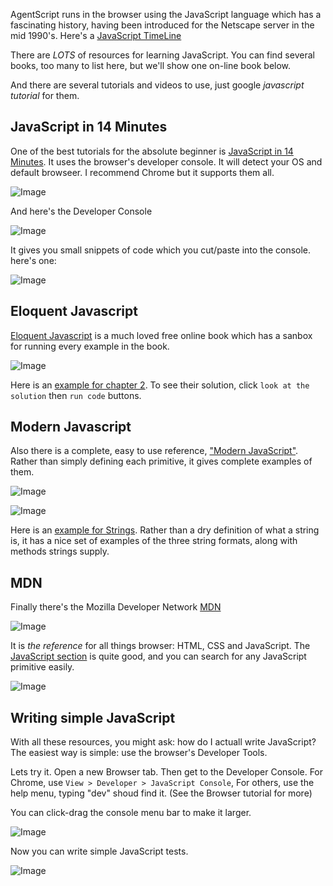 <!-- # JavaScript -->

AgentScript runs in the browser using the JavaScript language which has a fascinating
history, having been introduced for the Netscape server in the mid 1990's.
Here's a [JavaScript TimeLine](https://www.w3schools.com/js/js_history.asp)

There are _LOTS_ of resources for learning JavaScript. You can find several
books, too many to list here, but we'll show one on-line book below.

And there are several tutorials and videos to use, just google _javascript tutorial_ for them.

## JavaScript in 14 Minutes

One of the best tutorials for the absolute beginner is [JavaScript in 14 Minutes](https://jgthms.com/javascript-in-14-minutes). It uses the browser's developer console. It will detect your OS and default browseer. I recommend Chrome but it supports them all.

![Image](/config/cleantheme/static/JS14Min1.jpg)

And here's the Developer Console

![Image](/config/cleantheme/static/JS14Min2.jpg)

It gives you small snippets of code which you cut/paste into the console. here's one:

![Image](/config/cleantheme/static/JS14Min3.jpg)

## Eloquent Javascript

[Eloquent Javascript](https://eloquentjavascript.net/) is a much loved free online book which has a sanbox for running every example in the book.

![Image](/config/cleantheme/static/Eloquent.jpg)

Here is an [example for chapter 2](https://eloquentjavascript.net/code/#2.1). To see their solution, click `look at the solution` then `run code` buttons.

## Modern Javascript

Also there is a complete, easy to use reference, ["Modern JavaScript"](https://javascript.info/). Rather than simply defining each primitive, it gives complete examples of them.

![Image](/config/cleantheme/static/Modern1.jpg)

![Image](/config/cleantheme/static/Modern2.jpg)

Here is an [example for Strings](https://javascript.info/string). Rather than a dry definition of what a string is, it has a nice set of examples of the three string formats, along with methods strings supply.

## MDN

Finally there's the Mozilla Developer Network [MDN](https://developer.mozilla.org/)

![Image](/config/cleantheme/static/MDN1.jpg)

It is _the reference_ for all things browser: HTML, CSS and JavaScript. The [JavaScript section](https://developer.mozilla.org/en-US/docs/Web/JavaScript) is quite good, and you can search for any JavaScript primitive easily.

![Image](/config/cleantheme/static/MDN2.jpg)

## Writing simple JavaScript

With all these resources, you might ask: how do I actuall write JavaScript? The easiest way is simple: use the browser's Developer Tools.

Lets try it. Open a new Browser tab. Then get to the Developer Console. For Chrome, use `View > Developer > JavaScript Console`, For others, use the help menu, typing "dev" shoud find it. (See the Browser tutorial for more)

You can click-drag the console menu bar to make it larger.

![Image](/config/cleantheme/static/DevConsole2.jpg)

Now you can write simple JavaScript tests.

![Image](/config/cleantheme/static/DevConsoleCode.jpg)
